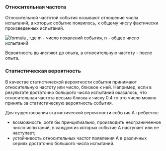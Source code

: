 ### Относительная частота  
Относительной частотой события называют отношение числа испытаний, в которых событие появилось, к общему числу фактически произведенных испытаний.  

![formula](http://latex.codecogs.com/gif.latex?W(A)=\frac{m}{n})  , где m - число появлений события, n - общее число испытаний  

Вероятность вычисляют до опыта, а относительную частоту - после опыта.  

### Статистическая вероятность  
В качестве статистической вероятности события принимают относительную частоту или число, близкое к ней. Например, если в результате достаточно большого числа испытаний оказалось, что относительная частота весьма близка к числу 0.4 то это число можно принять за статистическую вероятность события.  

Для существования статистической вероятности события А требуется:  
 - возможность, хотя бы принципиально, производить неограниченное число испытаний, в каждом из которых событие А наступает или не наступает;
 - устойчивость относительных частот появления А в различных сериях достаточно большого числа испытаний.  

